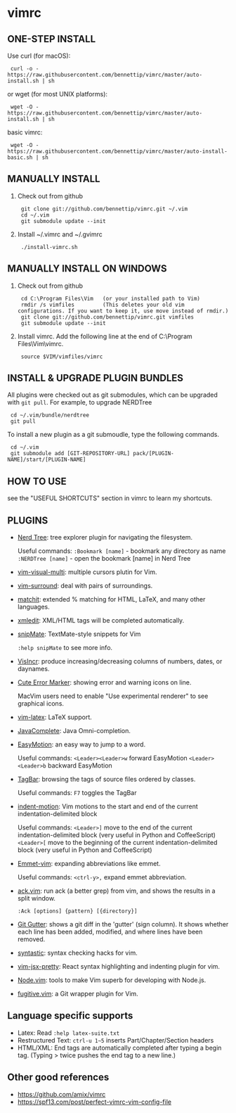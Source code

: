 vimrc
============
ONE-STEP INSTALL
----------------

Use curl (for macOS):

     curl -o - https://raw.githubusercontent.com/bennettip/vimrc/master/auto-install.sh | sh

or wget (for most UNIX platforms):

     wget -O - https://raw.githubusercontent.com/bennettip/vimrc/master/auto-install.sh | sh

basic vimrc:

     wget -O - https://raw.githubusercontent.com/bennettip/vimrc/master/auto-install-basic.sh | sh

MANUALLY INSTALL
----------------

1. Check out from github

        git clone git://github.com/bennettip/vimrc.git ~/.vim
        cd ~/.vim
        git submodule update --init

2. Install ~/.vimrc and ~/.gvimrc

        ./install-vimrc.sh

MANUALLY INSTALL ON WINDOWS
---------------------------

1. Check out from github

        cd C:\Program Files\Vim   (or your installed path to Vim)
        rmdir /s vimfiles         (This deletes your old vim configurations. If you want to keep it, use move instead of rmdir.)
        git clone git://github.com/bennettip/vimrc.git vimfiles
        git submodule update --init

2. Install vimrc. Add the following line at the end of C:\Program Files\Vim\vimrc.

        source $VIM/vimfiles/vimrc



INSTALL & UPGRADE PLUGIN BUNDLES
--------------------------------

All plugins were checked out as git submodules,
which can be upgraded with `git pull`. For example, to upgrade NERDTree

     cd ~/.vim/bundle/nerdtree
     git pull

To install a new plugin as a git submoudle, type the following commands.

     cd ~/.vim
     git submodule add [GIT-REPOSITORY-URL] pack/[PLUGIN-NAME]/start/[PLUGIN-NAME]

HOW TO USE
----------

see the "USEFUL SHORTCUTS" section in vimrc to learn my shortcuts.

PLUGINS
-------

* [Nerd Tree](https://github.com/scrooloose/nerdtree): tree explorer plugin for navigating the filesystem.

  Useful commands:
    `:Bookmark [name]` - bookmark any directory as name
    `:NERDTree [name]` - open the bookmark [name] in Nerd Tree

* [vim-visual-multi](https://github.com/mg979/vim-visual-multi): multiple cursors plutin for Vim.

* [vim-surround](https://github.com/tpope/vim-surround): deal with pairs of surroundings.

* [matchit](https://www.vim.org/scripts/script.php?script_id=39): extended % matching for HTML, LaTeX, and many other languages.

* [xmledit](https://github.com/sukima/xmledit): XML/HTML tags will be completed automatically.

* [snipMate](https://github.com/garbas/vim-snipmate): TextMate-style snippets for Vim

  `:help snipMate` to see more info.

* [VisIncr](https://www.vim.org/scripts/script.php?script_id=670): produce increasing/decreasing columns of numbers, dates, or daynames.

* [Cute Error Marker](https://www.vim.org/scripts/script.php?script_id=2653): showing error and warning icons on line.

   MacVim users need to enable "Use experimental renderer" to see
   graphical icons.

* [vim-latex](https://github.com/vim-latex/vim-latex): LaTeX support.

* [JavaComplete](https://www.vim.org/scripts/script.php?script_id=1785): Java Omni-completion.

* [EasyMotion](https://github.com/Lokaltog/vim-easymotion): an easy way to jump to a word.

  Useful commands:
    `<Leader><Leader>w` forward EasyMotion
    `<Leader><Leader>b` backward EasyMotion

* [TagBar](https://majutsushi.github.com/tagbar): browsing the tags of source files ordered by classes.

  Useful commands:
    `F7` toggles the TagBar

* [indent-motion](https://github.com/tmhedberg/indent-motion): Vim motions to the start and end of the current indentation-delimited block

  Useful commands:
    `<Leader>]` move to the end of the current indentation-delimited block (very useful in Python and CoffeeScript)
    `<Leader>[` move to the beginning of the current indentation-delimited block (very useful in Python and CoffeeScript)

* [Emmet-vim](https://github.com/mattn/emmet-vim): expanding abbreviations like emmet.

  Useful commands:
    `<ctrl-y>,` expand emmet abbreviation.

* [ack.vim](https://github.com/mileszs/ack.vim): run ack (a better grep) from vim, and shows the results in a split window.

  `:Ack [options] {pattern} [{directory}]`

* [Git Gutter](https://github.com/airblade/vim-gitgutter): shows a git diff in the 'gutter' (sign column). It shows whether each line has been added, modified, and where lines have been removed.

* [syntastic](https://github.com/vim-syntastic/syntastic): syntax checking hacks for vim.

* [vim-jsx-pretty](https://github.com/MaxMEllon/vim-jsx-pretty): React syntax highlighting and indenting plugin for vim.

* [Node.vim](https://github.com/moll/vim-node): tools to make Vim superb for developing with Node.js.

* [fugitive.vim](https://github.com/tpope/vim-fugitive): a Git wrapper plugin for Vim.

Language specific supports
--------------------------

* Latex: Read `:help latex-suite.txt`
* Restructured Text: `ctrl-u 1~5` inserts Part/Chapter/Section headers
* HTML/XML: End tags are automatically completed after typing a begin tag. (Typing > twice pushes the end tag to a new line.)

Other good references
---------------------

* https://github.com/amix/vimrc
* https://spf13.com/post/perfect-vimrc-vim-config-file
